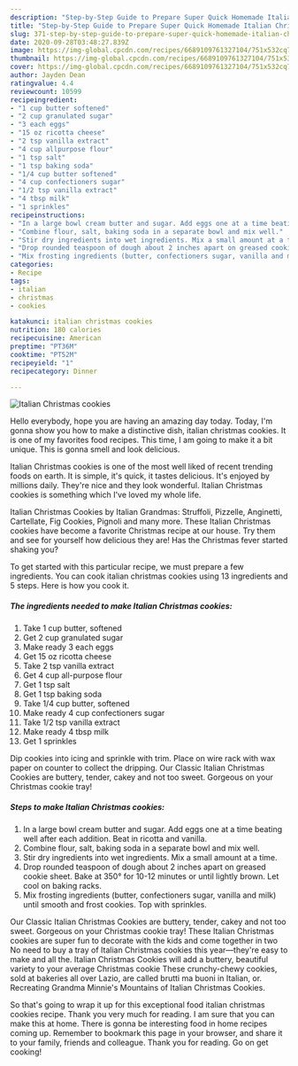 ```yaml
---
description: "Step-by-Step Guide to Prepare Super Quick Homemade Italian Christmas cookies"
title: "Step-by-Step Guide to Prepare Super Quick Homemade Italian Christmas cookies"
slug: 371-step-by-step-guide-to-prepare-super-quick-homemade-italian-christmas-cookies
date: 2020-09-28T03:48:27.839Z
image: https://img-global.cpcdn.com/recipes/6689109761327104/751x532cq70/italian-christmas-cookies-recipe-main-photo.jpg
thumbnail: https://img-global.cpcdn.com/recipes/6689109761327104/751x532cq70/italian-christmas-cookies-recipe-main-photo.jpg
cover: https://img-global.cpcdn.com/recipes/6689109761327104/751x532cq70/italian-christmas-cookies-recipe-main-photo.jpg
author: Jayden Dean
ratingvalue: 4.4
reviewcount: 10599
recipeingredient:
- "1 cup butter softened"
- "2 cup granulated sugar"
- "3 each eggs"
- "15 oz ricotta cheese"
- "2 tsp vanilla extract"
- "4 cup allpurpose flour"
- "1 tsp salt"
- "1 tsp baking soda"
- "1/4 cup butter softened"
- "4 cup confectioners sugar"
- "1/2 tsp vanilla extract"
- "4 tbsp milk"
- "1 sprinkles"
recipeinstructions:
- "In a large bowl cream butter and sugar. Add eggs one at a time beating well after each addition. Beat in ricotta and vanilla."
- "Combine flour, salt, baking soda in a separate bowl and mix well."
- "Stir dry ingredients into wet ingredients. Mix a small amount at a time."
- "Drop rounded teaspoon of dough about 2 inches apart on greased cookie sheet. Bake at 350° for 10-12 minutes or until lightly brown. Let cool on baking racks."
- "Mix frosting ingredients (butter, confectioners sugar, vanilla and milk) until smooth and frost cookies. Top with sprinkles."
categories:
- Recipe
tags:
- italian
- christmas
- cookies

katakunci: italian christmas cookies 
nutrition: 180 calories
recipecuisine: American
preptime: "PT36M"
cooktime: "PT52M"
recipeyield: "1"
recipecategory: Dinner

---
```



![Italian Christmas cookies](https://img-global.cpcdn.com/recipes/6689109761327104/751x532cq70/italian-christmas-cookies-recipe-main-photo.jpg)

Hello everybody, hope you are having an amazing day today. Today, I'm gonna show you how to make a distinctive dish, italian christmas cookies. It is one of my favorites food recipes. This time, I am going to make it a bit unique. This is gonna smell and look delicious.

Italian Christmas cookies is one of the most well liked of recent trending foods on earth. It is simple, it's quick, it tastes delicious. It's enjoyed by millions daily. They're nice and they look wonderful. Italian Christmas cookies is something which I've loved my whole life.

Italian Christmas Cookies by Italian Grandmas: Struffoli, Pizzelle, Anginetti, Cartellate, Fig Cookies, Pignoli and many more. These Italian Christmas cookies have become a favorite Christmas recipe at our house. Try them and see for yourself how delicious they are! Has the Christmas fever started shaking you?


To get started with this particular recipe, we must prepare a few ingredients. You can cook italian christmas cookies using 13 ingredients and 5 steps. Here is how you cook it.

<!--inarticleads1-->

##### The ingredients needed to make Italian Christmas cookies:

1. Take 1 cup butter, softened
1. Get 2 cup granulated sugar
1. Make ready 3 each eggs
1. Get 15 oz ricotta cheese
1. Take 2 tsp vanilla extract
1. Get 4 cup all-purpose flour
1. Get 1 tsp salt
1. Get 1 tsp baking soda
1. Take 1/4 cup butter, softened
1. Make ready 4 cup confectioners sugar
1. Take 1/2 tsp vanilla extract
1. Make ready 4 tbsp milk
1. Get 1 sprinkles


Dip cookies into icing and sprinkle with trim. Place on wire rack with wax paper on counter to collect the dripping. Our Classic Italian Christmas Cookies are buttery, tender, cakey and not too sweet. Gorgeous on your Christmas cookie tray! 

<!--inarticleads2-->

##### Steps to make Italian Christmas cookies:

1. In a large bowl cream butter and sugar. Add eggs one at a time beating well after each addition. Beat in ricotta and vanilla.
1. Combine flour, salt, baking soda in a separate bowl and mix well.
1. Stir dry ingredients into wet ingredients. Mix a small amount at a time.
1. Drop rounded teaspoon of dough about 2 inches apart on greased cookie sheet. Bake at 350° for 10-12 minutes or until lightly brown. Let cool on baking racks.
1. Mix frosting ingredients (butter, confectioners sugar, vanilla and milk) until smooth and frost cookies. Top with sprinkles.


Our Classic Italian Christmas Cookies are buttery, tender, cakey and not too sweet. Gorgeous on your Christmas cookie tray! These Italian Christmas cookies are super fun to decorate with the kids and come together in two No need to buy a tray of Italian Christmas cookies this year—they&#39;re easy to make and all the. Italian Christmas Cookies will add a buttery, beautiful variety to your average Christmas cookie These crunchy-chewy cookies, sold at bakeries all over Lazio, are called brutti ma buoni in Italian, or. Recreating Grandma Minnie&#39;s Mountains of Italian Christmas Cookies. 

So that's going to wrap it up for this exceptional food italian christmas cookies recipe. Thank you very much for reading. I am sure that you can make this at home. There is gonna be interesting food in home recipes coming up. Remember to bookmark this page in your browser, and share it to your family, friends and colleague. Thank you for reading. Go on get cooking!
